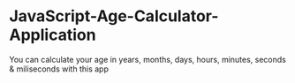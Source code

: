 # JavaScript-Age-Calculator-Application
 You can calculate your age in years, months, days, hours, minutes, seconds &amp; miliseconds with this app

